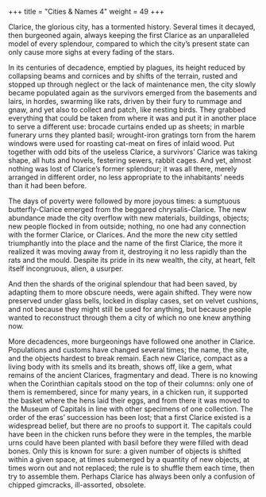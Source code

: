 +++
title = "Cities & Names 4"
weight = 49
+++

Clarice, the glorious city, has a tormented history. Several times it decayed, then burgeoned again, always keeping the first Clarice as an unparalleled model of every splendour, compared to which the city’s present state can only cause more sighs at every fading of the stars.

In its centuries of decadence, emptied by plagues, its height reduced by collapsing beams and cornices and by shifts of the terrain, rusted and stopped up through neglect or the lack of maintenance men, the city slowly became populated again as the survivors emerged from the basements and lairs, in hordes, swarming like rats, driven by their fury to rummage and gnaw, and yet also to collect and patch, like nesting birds. They grabbed everything that could be taken from where it was and put it in another place to serve a different use: brocade curtains ended up as sheets; in marble funerary urns they planted basil; wrought-iron gratings torn from the harem windows were used for roasting cat-meat on fires of inlaid wood. Put together with odd bits of the useless Clarice, a survivors’ Clarice was taking shape, all huts and hovels, festering sewers, rabbit cages. And yet, almost nothing was lost of Clarice’s former splendour; it was all there, merely arranged in different order, no less appropriate to the inhabitants’ needs than it had been before.

The days of poverty were followed by more joyous times: a sumptuous butterfly-Clarice emerged from the beggared chrysalis-Clarice. The new abundance made the city overflow with new materials, buildings, objects; new people flocked in from outside; nothing, no one had any connection with the former Clarice, or Clarices. And the more the new city settled triumphantly into the place and the name of the first Clarice, the more it realized it was moving away from it, destroying it no less rapidly than the rats and the mould. Despite its pride in its new wealth, the city, at heart, felt itself incongruous, alien, a usurper.

And then the shards of the original splendour that had been saved, by adapting them to more obscure needs, were again shifted. They were now preserved under glass bells, locked in display cases, set on velvet cushions, and not because they might still be used for anything, but because people wanted to reconstruct through them a city of which no one knew anything now.

More decadences, more burgeonings have followed one another in Clarice. Populations and customs have changed several times; the name, the site, and the objects hardest to break remain. Each new Clarice, compact as a living body with its smells and its breath, shows off, like a gem, what remains of the ancient Clarices, fragmentary and dead. There is no knowing when the Corinthian capitals stood on the top of their columns: only one of them is remembered, since for many years, in a chicken run, it supported the basket where the hens laid their eggs, and from there it was moved to the Museum of Capitals in line with other specimens of one collection. The order of the eras’ succession has been lost; that a first Clarice existed is a widespread belief, but there are no proofs to support it. The capitals could have been in the chicken runs before they were in the temples, the marble urns could have been planted with basil before they were filled with dead bones. Only this is known for sure: a given number of objects is shifted within a given space, at times submerged by a quantity of new objects, at times worn out and not replaced; the rule is to shuffle them each time, then try to assemble them. Perhaps Clarice has always been only a confusion of chipped gimcracks, ill-assorted, obsolete.